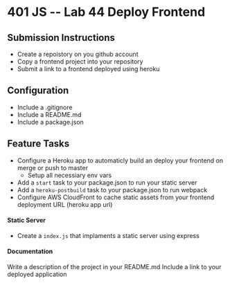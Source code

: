 401 JS --  Lab 44 Deploy Frontend
===

## Submission Instructions
* Create a repoistory on you github account
* Copy a frontend project into your repository
* Submit a link to a frontend deployed using heroku
 
## Configuration
* Include a .gitignore
* Include a README.md
* Include a package.json

## Feature Tasks 
* Configure a Heroku app to automaticly build an deploy your frontend on merge or push to master
  * Setup all necessiary env vars
* Add a `start` task to your package.json to run your static server
* Add a `heroku-postbuild` task to your package.json to run webpack
* Configure AWS CloudFront to cache static assets from your frontend deployment URL (heroku app url)

#### Static Server
* Create a `index.js` that implaments a static server using express

####  Documentation  
Write a description of the project in your README.md
Include a link to your deployed application
